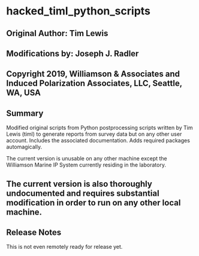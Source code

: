 # hacked_timl_python_scripts
## Original Author:  Tim Lewis
## Modifications by: Joseph J. Radler
Copyright 2019, Williamson & Associates and Induced Polarization Associates, LLC, Seattle, WA, USA
---
## Summary
Modified original scripts from Python postprocessing scripts written by Tim Lewis (timl) to generate reports from survey 
data but on any other user account.  Includes the associated documentation. Adds required packages automagically. 

The current version is unusable on any other machine except the Williamson Marine IP System currently residing in the laboratory. 

The current version is also thoroughly undocumented and requires substantial modification in order to run on any other local machine.
---
## Release Notes
This is not even remotely ready for release yet. 
